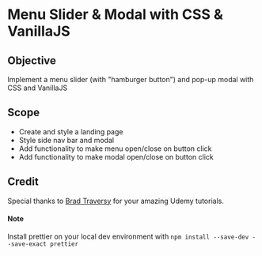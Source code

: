 # Menu Slider & Modal with CSS & VanillaJS

## Objective
Implement a menu slider (with "hamburger button") and pop-up modal with CSS and VanillaJS

## Scope
- Create and style a landing page
- Style side nav bar and modal 
- Add functionality to make menu open/close on button click
- Add functionality to make modal open/close on button click

## Credit
Special thanks to [Brad Traversy](https://github.com/bradtraversy) for your amazing Udemy tutorials.

#### Note
Install prettier on your local dev environment with
`npm install --save-dev --save-exact prettier`
